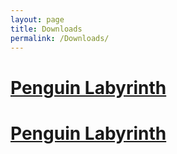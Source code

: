 ```yaml
---
layout: page
title: Downloads
permalink: /Downloads/
---
```


<a href="https://github.com/ClydeFrog04/regan.github.io" target="_blank">Penguin Labyrinth</a>
==============================================================================================


<a href="/Downloads/PenguinLabyrinth/" download="MazeGame">Penguin Labyrinth</a>
================================================================================
